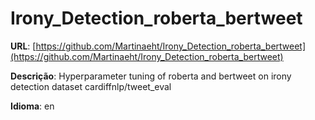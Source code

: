 # Irony_Detection_roberta_bertweet
**URL**: [https://github.com/Martinaeht/Irony_Detection_roberta_bertweet](https://github.com/Martinaeht/Irony_Detection_roberta_bertweet)

**Descrição**: Hyperparameter tuning of roberta and bertweet on irony detection dataset cardiffnlp/tweet_eval

**Idioma**: en
